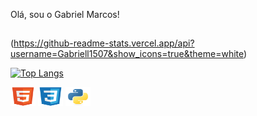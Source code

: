 Olá, sou o Gabriel Marcos!
##
(https://github-readme-stats.vercel.app/api?username=Gabriell1507&show_icons=true&theme=white)

[![Top Langs](https://github-readme-stats.vercel.app/api/top-langs/?username=Gabriell1507&layout=compact)](https://github.com/Gabriell1507/github-readme-stats)
  <div>
  <img align="center" alt="HTML" height="30" width="40" src="https://raw.githubusercontent.com/devicons/devicon/master/icons/html5/html5-original.svg">
  <img align="center" alt="CSS" height="30" width="40" src="https://raw.githubusercontent.com/devicons/devicon/master/icons/css3/css3-original.svg">
  <img align="center" alt="Python" height="30" width="40" src="https://raw.githubusercontent.com/devicons/devicon/master/icons/python/python-original.svg">
  </div>  




